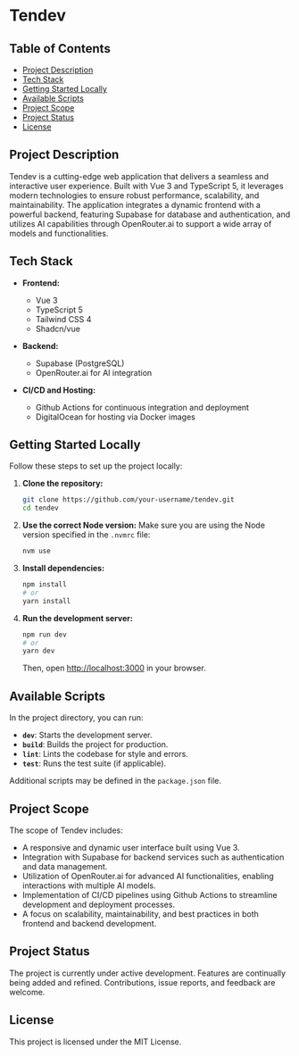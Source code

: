 # Tendev

## Table of Contents
- [Project Description](#project-description)
- [Tech Stack](#tech-stack)
- [Getting Started Locally](#getting-started-locally)
- [Available Scripts](#available-scripts)
- [Project Scope](#project-scope)
- [Project Status](#project-status)
- [License](#license)

## Project Description
Tendev is a cutting-edge web application that delivers a seamless and interactive user experience. Built with Vue 3 and TypeScript 5, it leverages modern technologies to ensure robust performance, scalability, and maintainability. The application integrates a dynamic frontend with a powerful backend, featuring Supabase for database and authentication, and utilizes AI capabilities through OpenRouter.ai to support a wide array of models and functionalities.

## Tech Stack
- **Frontend:**
  - Vue 3
  - TypeScript 5
  - Tailwind CSS 4
  - Shadcn/vue

- **Backend:**
  - Supabase (PostgreSQL)
  - OpenRouter.ai for AI integration

- **CI/CD and Hosting:**
  - Github Actions for continuous integration and deployment
  - DigitalOcean for hosting via Docker images

## Getting Started Locally
Follow these steps to set up the project locally:

1. **Clone the repository:**
   ```bash
   git clone https://github.com/your-username/tendev.git
   cd tendev
   ```

2. **Use the correct Node version:**
   Make sure you are using the Node version specified in the `.nvmrc` file:
   ```bash
   nvm use
   ```

3. **Install dependencies:**
   ```bash
   npm install
   # or
   yarn install
   ```

4. **Run the development server:**
   ```bash
   npm run dev
   # or
   yarn dev
   ```
   Then, open [http://localhost:3000](http://localhost:3000) in your browser.

## Available Scripts
In the project directory, you can run:

- **`dev`**: Starts the development server.
- **`build`**: Builds the project for production.
- **`lint`**: Lints the codebase for style and errors.
- **`test`**: Runs the test suite (if applicable).

Additional scripts may be defined in the `package.json` file.

## Project Scope
The scope of Tendev includes:

- A responsive and dynamic user interface built using Vue 3.
- Integration with Supabase for backend services such as authentication and data management.
- Utilization of OpenRouter.ai for advanced AI functionalities, enabling interactions with multiple AI models.
- Implementation of CI/CD pipelines using Github Actions to streamline development and deployment processes.
- A focus on scalability, maintainability, and best practices in both frontend and backend development.

## Project Status
The project is currently under active development. Features are continually being added and refined. Contributions, issue reports, and feedback are welcome.

## License
This project is licensed under the MIT License.
